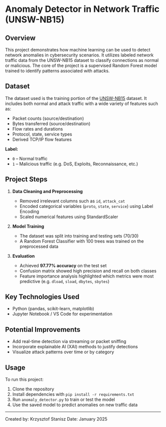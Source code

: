 # Anomaly Detector in Network Traffic (UNSW-NB15)

## Overview
This project demonstrates how machine learning can be used to detect network anomalies in cybersecurity scenarios. It utilizes labeled network traffic data from the UNSW-NB15 dataset to classify connections as normal or malicious. The core of the project is a supervised Random Forest model trained to identify patterns associated with attacks.

## Dataset
The dataset used is the training portion of the [UNSW-NB15](https://research.unsw.edu.au/projects/unsw-nb15-dataset) dataset. It includes both normal and attack traffic with a wide variety of features such as:
- Packet counts (source/destination)
- Bytes transferred (source/destination)
- Flow rates and durations
- Protocol, state, service types
- Derived TCP/IP flow features

**Label:**
- `0` – Normal traffic
- `1` – Malicious traffic (e.g. DoS, Exploits, Reconnaissance, etc.)

## Project Steps
1. **Data Cleaning and Preprocessing**
   - Removed irrelevant columns such as `id`, `attack_cat`
   - Encoded categorical variables (`proto`, `state`, `service`) using Label Encoding
   - Scaled numerical features using StandardScaler

2. **Model Training**
   - The dataset was split into training and testing sets (70/30)
   - A Random Forest Classifier with 100 trees was trained on the preprocessed data

3. **Evaluation**
   - Achieved **97.77% accuracy** on the test set
   - Confusion matrix showed high precision and recall on both classes
   - Feature importance analysis highlighted which metrics were most predictive (e.g. `dload`, `sload`, `dbytes`, `sbytes`)

## Key Technologies Used
- Python (pandas, scikit-learn, matplotlib)
- Jupyter Notebook / VS Code for experimentation

## Potential Improvements
- Add real-time detection via streaming or packet sniffing
- Incorporate explainable AI (XAI) methods to justify detections
- Visualize attack patterns over time or by category

## Usage
To run this project:
1. Clone the repository
2. Install dependencies with `pip install -r requirements.txt`
3. Run `anomaly_detector.py` to train or test the model
4. Use the saved model to predict anomalies on new traffic data

---
Created by: Krzysztof Stanisz
Date: January 2025
